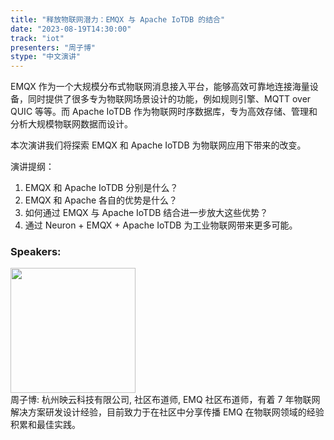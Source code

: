```yaml
---
title: "释放物联网潜力：EMQX 与 Apache IoTDB 的结合"
date: "2023-08-19T14:30:00" 
track: "iot"
presenters: "周子博"
stype: "中文演讲"
---
```

EMQX 作为一个大规模分布式物联网消息接入平台，能够高效可靠地连接海量设备，同时提供了很多专为物联网场景设计的功能，例如规则引擎、MQTT over QUIC 等等。而 Apache IoTDB 作为物联网时序数据库，专为高效存储、管理和分析大规模物联网数据而设计。

本次演讲我们将探索 EMQX 和 Apache IoTDB 为物联网应用下带来的改变。

演讲提纲：

1. EMQX 和 Apache IoTDB 分别是什么？
2. EMQX 和 Apache 各自的优势是什么？
3. 如何通过 EMQX 与 Apache IoTDB 结合进一步放大这些优势？
4. 通过 Neuron + EMQX + Apache IoTDB 为工业物联网带来更多可能。
 ### Speakers: 
 <img src="https://img.bagevent.com/resource/20230605/1451264750.jpg" width="200" /><br>周子博: 杭州映云科技有限公司, 社区布道师, EMQ 社区布道师，有着 7 年物联网解决方案研发设计经验，目前致力于在社区中分享传播 EMQ 在物联网领域的经验积累和最佳实践。
 <br><br>